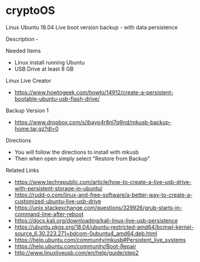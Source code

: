 # cryptoOS
Linux Ubuntu 18.04 Live boot version backup - with data persistence

Description - 


Needed Items
- Linux install running Ubuntu 
- USB Drive at least 8 GB


Linux Live Creator
- https://www.howtogeek.com/howto/14912/create-a-persistent-bootable-ubuntu-usb-flash-drive/


Backup Version 1
- https://www.dropbox.com/s/ibayp4r8nl7q9nd/mkusb-backup-home.tar.gz?dl=0


Directions 
- You will follow the directions to install with mkusb
- Then when open simply select "Restore from Backup"



Related Links
- https://www.techrepublic.com/article/how-to-create-a-live-usb-drive-with-persistent-storage-in-ubuntu/
- https://rudd-o.com/linux-and-free-software/a-better-way-to-create-a-customized-ubuntu-live-usb-drive
- https://unix.stackexchange.com/questions/329926/grub-starts-in-command-line-after-reboot
- https://docs.kali.org/downloading/kali-linux-live-usb-persistence
- https://ubuntu.pkgs.org/18.04/ubuntu-restricted-amd64/bcmwl-kernel-source_6.30.223.271+bdcom-0ubuntu4_amd64.deb.html
- https://help.ubuntu.com/community/mkusb#Persistent_live_systems
- https://help.ubuntu.com/community/Boot-Repair
- http://www.linuxliveusb.com/en/help/guide/step2
